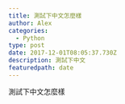 ```yaml
---
title: 測試下中文怎麼樣
author: Alex
categories:
  - Python
type: post
date: 2017-12-01T08:05:37.730Z
description: 測試下中文
featuredpath: date
---
```

測試下中文怎麼樣
